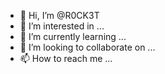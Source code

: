 - 👋 Hi, I’m @R0CK3T
- 👀 I’m interested in ...
- 🌱 I’m currently learning ...
- 💞️ I’m looking to collaborate on ...
- 📫 How to reach me ...

<!---
R0CK3T/R0CK3T is a ✨ special ✨ repository because its `README.md` (this file) appears on your GitHub profile.
You can click the Preview link to take a look at your changes.
--->
